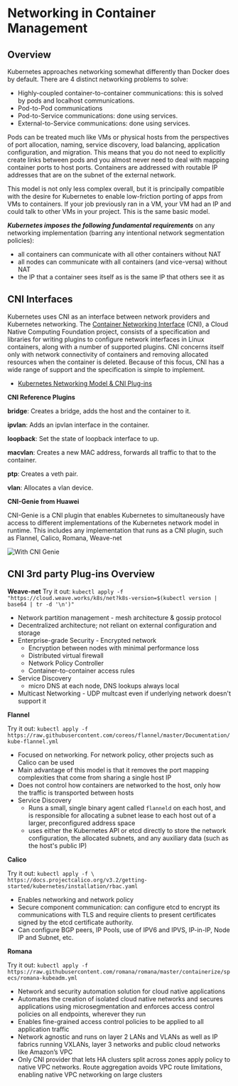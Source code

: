 # Networking in Container Management

## Overview
Kubernetes approaches networking somewhat differently than Docker does by default. There are 4 distinct networking problems to solve:

  - Highly-coupled container-to-container communications: this is solved by pods and localhost communications.
  - Pod-to-Pod communications
  - Pod-to-Service communications: done using services.
  - External-to-Service communications: done using services.

Pods can be treated much like VMs or physical hosts from the perspectives of port allocation, naming, service discovery, load balancing, application configuration, and migration.  This means that you do not need to explicitly create links between pods and you almost never need to deal with mapping container ports to host ports.  Containers are addressed with routable IP addresses that are on the subnet of the external network.  

This model is not only less complex overall, but it is principally compatible with the desire for Kubernetes to enable low-friction porting of apps from VMs to containers. If your job previously ran in a VM, your VM had an IP and could talk to other VMs in your project. This is the same basic model.

***Kubernetes imposes the following fundamental requirements*** on any networking implementation (barring any intentional network segmentation policies):
  - all containers can communicate with all other containers without NAT
  - all nodes can communicate with all containers (and vice-versa) without NAT
  - the IP that a container sees itself as is the same IP that others see it as

## CNI Interfaces

Kubernetes uses CNI as an interface between network providers and Kubernetes networking.  The [Container Networking Interface](https://github.com/containernetworking/cni) (CNI), a Cloud Native Computing Foundation project, consists of a specification and libraries for writing plugins to configure network interfaces in Linux containers, along with a number of supported plugins. CNI concerns itself only with network connectivity of containers and removing allocated resources when the container is deleted. Because of this focus, CNI has a wide range of support and the specification is simple to implement.

* [Kubernetes Networking Model & CNI Plug-ins](https://kubernetes.io/docs/concepts/cluster-administration/networking/)

**CNI Reference Plugins**

**bridge**: Creates a bridge, adds the host and the container to it.

**ipvlan**: Adds an ipvlan interface in the container.

**loopback**: Set the state of loopback interface to up.

**macvlan**: Creates a new MAC address, forwards all traffic to that to the container.

**ptp**: Creates a veth pair.

**vlan**: Allocates a vlan device.

**CNI-Genie from Huawei**

CNI-Genie is a CNI plugin that enables Kubernetes to simultaneously have access to different implementations of the Kubernetes network model in runtime. This includes any implementation that runs as a CNI plugin, such as Flannel, Calico, Romana, Weave-net

![With CNI Genie](https://raw.githubusercontent.com/Huawei-PaaS/CNI-Genie/master/docs/multiple-cni-plugins/what-cni-genie.png)

## CNI 3rd party Plug-ins Overview

**Weave-net**
Try it out: `kubectl apply -f "https://cloud.weave.works/k8s/net?k8s-version=$(kubectl version | base64 | tr -d '\n')"`
  - Network partition management - mesh architecture & gossip protocol
  - Decentralized architecture; not reliant on external configuration and storage
  - Enterprise-grade Security - Encrypted network
    - Encryption between nodes with minimal performance loss
    - Distributed virtual firewall
    - Network Policy Controller
    - Container-to-container access rules
  - Service Discovery
    - micro DNS at each node, DNS lookups always local
  - Multicast Networking - UDP multcast even if underlying network doesn't support it

**Flannel**

Try it out: `kubectl apply -f https://raw.githubusercontent.com/coreos/flannel/master/Documentation/kube-flannel.yml`
  - Focused on networking. For network policy, other projects such as Calico can be used
  -  Main advantage of this model is that it removes the port mapping complexities that come from sharing a single host IP
  - Does not control how containers are networked to the host, only how the traffic is transported between hosts
  - Service Discovery
    - Runs a small, single binary agent called `flanneld` on each host, and is responsible for allocating a subnet lease to each host out of a larger, preconfigured address space
    - uses either the Kubernetes API or etcd directly to store the network configuration, the allocated subnets, and any auxiliary data (such as the host's public IP)

**Calico**

Try it out: `kubectl apply -f \
https://docs.projectcalico.org/v3.2/getting-started/kubernetes/installation/rbac.yaml`

  - Enables networking and network policy
  - Secure component communication: can configure etcd to encrypt its communications with TLS and require clients to present certificates signed by the etcd certificate authority.
  - Can configure BGP peers, IP Pools, use of IPV6 and IPVS, IP-in-IP, Node IP and Subnet, etc.

**Romana**

Try it out: `kubectl apply -f https://raw.githubusercontent.com/romana/romana/master/containerize/specs/romana-kubeadm.yml`

  - Network and security automation solution for cloud native applications
  - Automates the creation of isolated cloud native networks and secures applications using microsegmentation and enforces access control policies on all endpoints, wherever they run
  - Enables fine-grained access control policies to be applied to all application traffic
  - Network agnostic and runs on layer 2 LANs and VLANs as well as IP fabrics running VXLANs, layer 3 networks and public cloud networks like Amazon’s VPC
  - Only CNI provider that lets HA clusters split across zones apply policy to native VPC networks. Route aggregation avoids VPC route limitations, enabling native VPC networking on large clusters